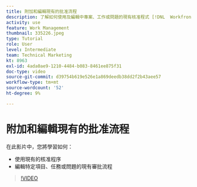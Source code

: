 ```yaml
---
title: 附加和編輯現有的批准流程
description: 了解如何使用及編輯中專案、工作或問題的現有核准程式 [!DNL  Workfront].
activity: use
feature: Work Management
thumbnail: 335226.jpeg
type: Tutorial
role: User
level: Intermediate
team: Technical Marketing
kt: 8963
exl-id: 4ada0ae9-1210-4484-b083-8461ee875f31
doc-type: video
source-git-commit: d39754b619e526e1a869deedb38dd2f2b43aee57
workflow-type: tm+mt
source-wordcount: '52'
ht-degree: 9%

---
```


# 附加和編輯現有的批准流程

在此影片中，您將學習如何：

* 使用現有的核准程序
* 編輯特定項目、任務或問題的現有審批流程

>[!VIDEO](https://video.tv.adobe.com/v/335226/?quality=12)

<!---
learn more URLS
--->
